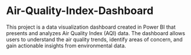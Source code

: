 # Air-Quality-Index-Dashboard
This project is a data visualization dashboard created in Power BI that presents and analyzes Air Quality Index (AQI) data. The dashboard allows users to understand the air quality trends, identify areas of concern, and gain actionable insights from environmental data.
